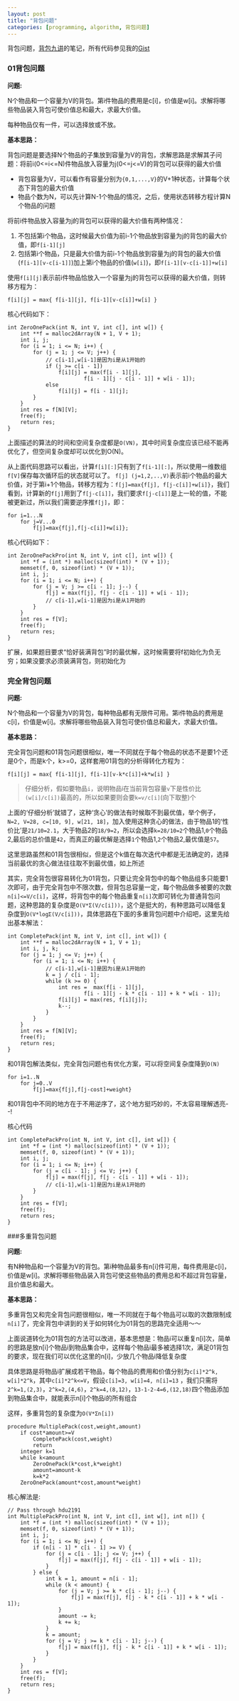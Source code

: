 ```yaml
---
layout: post
title: "背包问题"
categories: [programming, algorithm, 背包问题]
---
```


背包问题，[背包九讲](http://cuitianyi.com/Pack/P01.html)的笔记，所有代码参见我的[Gist](https://gist.github.com/wfwei/6342360)

### 01背包问题

**问题:**

N个物品和一个容量为V的背包。第i件物品的费用是c[i]，价值是w[i]。求解将哪些物品装入背包可使价值总和最大，求最大价值。

每种物品仅有一件，可以选择放或不放。

**基本思路：**

背包问题是要选择N个物品的子集放到容量为V的背包，求解思路是求解其子问题：将前i(0<=i<=N)件物品放入容量为j(0<=j<=V)的背包可以获得的最大价值

* 背包容量为V，可以看作有容量分别为`{0,1,...,V}`的V+1种状态，计算每个状态下背包的最大价值
* 物品个数为N，可以先计算N-1个物品的情况，之后，使用状态转移方程计算N个物品的问题

将前i件物品放入容量为j的背包可以获得的最大价值有两种情况：

1. 不包括第i个物品，这时候最大价值为前i-1个物品放到容量为j的背包的最大价值，即`f[i-1][j]`
2. 包括第i个物品，只是最大价值为前i-1个物品放到容量为j的背包的最大价值(`f[i-1][v-c[i-1]]`)加上第i个物品的价值(`w[i]`)，即`f[i-1][v-c[i-1]]+w[i]`

使用`f[i][j]`表示前i件物品恰放入一个容量为j的背包可以获得的最大价值，则转移方程为： 

` f[i][j] = max{ f[i-1][j], f[i-1][v-c[i]]+w[i] } `

核心代码如下：

    int ZeroOnePack(int N, int V, int c[], int w[]) {
		int **f = malloc2dArray(N + 1, V + 1);
		int i, j;
		for (i = 1; i <= N; i++) {
			for (j = 1; j <= V; j++) {
				// c[i-1],w[i-1]是因为i是从1开始的
				if (j >= c[i - 1])
					f[i][j] = max(f[i - 1][j],
							f[i - 1][j - c[i - 1]] + w[i - 1]);
				else
					f[i][j] = f[i - 1][j];
			}
		}
		int res = f[N][V];
		free(f);
		return res;
	}

上面描述的算法的时间和空间复杂度都是`O(VN)`，其中时间复杂度应该已经不能再优化了，但空间复杂度却可以优化到O(N)。

从上面代码思路可以看出，计算`f[i][:]`只有到了`f[i-1][:]`，所以使用一维数组`f[V]`保存每次循环后的状态就可以了。
`f[j] (j=1,2,..,V)`表示前i个物品的最大价值，对于第i+1个物品，转移方程为：`f[j]=max{f[j], f[j-c[i]]+w[i]}`，我们看到，计算新的`f[j]`用到了`f[j-c[i]]`，我们要求`f[j-c[i]]`是上一轮的值，不能被更新过，所以我们需要逆序推`f[j]`，即：

    for i=1...N
        for j=V...0
            f[j]=max{f[j],f[j-c[i]]+w[i]};

核心代码如下：

    int ZeroOnePackPro(int N, int V, int c[], int w[]) {
		int *f = (int *) malloc(sizeof(int) * (V + 1));
		memset(f, 0, sizeof(int) * (V + 1));
		int i, j;
		for (i = 1; i <= N; i++) {
			for (j = V; j >= c[i - 1]; j--) {
				f[j] = max(f[j], f[j - c[i - 1]] + w[i - 1]);
				// c[i-1],w[i-1]是因为i是从1开始的
			}
		}
		int res = f[V];
		free(f);
		return res;
	}

扩展，如果题目要求“恰好装满背包”时的最优解，这时候需要将f初始化为负无穷；如果没要求必须装满背包，则初始化为

### 完全背包问题

**问题:**

N个物品和一个容量为V的背包，每种物品都有无限件可用。第i件物品的费用是c[i]，价值是w[i]。求解将哪些物品装入背包可使价值总和最大，求最大价值。

**基本思路：**

完全背包问题和01背包问题很相似，唯一不同就在于每个物品的状态不是要1个还是0个，而是k个，k>=0，这样套用01背包的分析得转化方程为：

` f[i][j] = max{ f[i-1][j], f[i-1][v-k*c[i]]+k*w[i] } `

>仔细分析，假如要物品`i`，说明物品i在当前背包容量`v`下是性价比`(w[i]/c[i])`最高的，所以如果要则会要`k=v/c[i]`(向下取整)个

上面的‘仔细分析’就错了，这种‘贪心’的做法有时候取不到最优值，举个例子，`N=2, V=28, c=[10, 9], w[21, 18]`，加入使用这种贪心的做法，由于物品1的‘性价比’是`21/10=2.1`，大于物品2的`18/9=2`，所以会选择`k=28/10=2`个物品1,`0`个物品2,最后的总价值是`42`，而真正的最优解是选择`1`个物品1,`2`个物品2,最优值是`57`。

这里思路虽然和01背包很相似，但是这个k值在每次迭代中都是无法确定的，选择当前最优的贪心做法往往取不到最优值，如上所述

其实，完全背包很容易转化为01背包，只要让完全背包中的每个物品组多只能要1次即可，由于完全背包中不限次数，但背包总容量一定，每个物品做多被要的次数`n[i]<=V/c[i]`，这样，将背包中的每个物品重复`n[i]`次即可转化为普通背包问题，这种思路的复杂度是`O(V*Σ(V/c[i]))`，这个是挺大的，有种思路可以降低复杂度到`O(V*logΣ(V/c[i]))`，具体思路在下面的多重背包问题中介绍吧，这里先给出基本解法：

    int CompletePack(int N, int V, int c[], int w[]) {
		int **f = malloc2dArray(N + 1, V + 1);
		int i, j, k;
		for (j = 1; j <= V; j++) {
			for (i = 1; i <= N; i++) {
				// c[i-1],w[i-1]是因为i是从1开始的
				k = j / c[i - 1];
				while (k >= 0) {
					int res =  max(f[i - 1][j],
							f[i - 1][j - k * c[i - 1]] + k * w[i - 1]);
					f[i][j] = max(res, f[i][j]);
					k--;
				}
			}
		}
		int res = f[N][V];
		free(f);
		return res;
	}

和01背包解法类似，完全背包问题也有优化方案，可以将空间复杂度降到`O(N)`

    for i=1..N
        for j=0..V
            f[j]=max{f[j],f[j-cost]+weight}

和01背包中不同的地方在于不用逆序了，这个地方挺巧妙的，不太容易理解透亮--!

核心代码

    int CompletePackPro(int N, int V, int c[], int w[]) {
		int *f = (int *) malloc(sizeof(int) * (V + 1));
		memset(f, 0, sizeof(int) * (V + 1));
		int i, j;
		for (i = 1; i <= N; i++) {
			for (j = c[i - 1]; j <= V; j++) {
				f[j] = max(f[j], f[j - c[i - 1]] + w[i - 1]);
				// c[i-1],w[i-1]是因为i是从1开始的
			}
		}
		int res = f[V];
		free(f);
		return res;
	}

###多重背包问题

**问题:**

有N种物品和一个容量为V的背包。第i种物品最多有n[i]件可用，每件费用是c[i]，价值是w[i]。求解将哪些物品装入背包可使这些物品的费用总和不超过背包容量，且价值总和最大。

**基本思路：**

多重背包又和完全背包问题很相似，唯一不同就在于每个物品可以取的次数限制成`n[i]`了，完全背包中讲到的关于如何转化为01背包的思路完全适用～～

上面说道转化为01背包的方法可以改进，基本思想是：物品i可以重复n[i]次，简单的思路是放n[i]个物品i到物品集合中，这样每个物品i最多被选择1次，满足01背包的要求，现在我们可以优化这里的n[i]，少放几个物品i降低复杂度

具体思路是将物品i扩展成若干物品，每个物品的费用和价值分别为`c[i]*2^k, w[i]*2^k`，其中`c[i]*2^k<=V`，假设`c[i]=3, w[i]=4, n[i]=13` ，我们只需将`2^k=1,(2,3)`，`2^k=2,(4,6)`，`2^k=4,(8,12)`，`13-1-2-4=6,(12,18)`四个物品添加到物品集合中，就能表示n[i]个物品i的所有组合

这样，多重背包的复杂度为`O(V*Σn[i])`

    procedure MultiplePack(cost,weight,amount)
        if cost*amount>=V
            CompletePack(cost,weight)
            return
        integer k=1
        while k<amount
            ZeroOnePack(k*cost,k*weight)
            amount=amount-k
            k=k*2
        ZeroOnePack(amount*cost,amount*weight)

核心解法是:

    // Pass through hdu2191
	int MultiplePackPro(int N, int V, int c[], int w[], int n[]) {
		int *f = (int *) malloc(sizeof(int) * (V + 1));
		memset(f, 0, sizeof(int) * (V + 1));
		int i, j;
		for (i = 1; i <= N; i++) {
			if (n[i - 1] * c[i - 1] >= V) {
				for (j = c[i - 1]; j <= V; j++) {
					f[j] = max(f[j], f[j - c[i - 1]] + w[i - 1]);
				}
			} else {
				int k = 1, amount = n[i - 1];
				while (k < amount) {
					for (j = V; j >= k * c[i - 1]; j--) {
						f[j] = max(f[j], f[j - k * c[i - 1]] + k * w[i - 1]);
					}
					amount -= k;
					k += k;
				}
				k = amount;
				for (j = V; j >= k * c[i - 1]; j--) {
					f[j] = max(f[j], f[j - k * c[i - 1]] + k * w[i - 1]);
				}
			}
		}
		int res = f[V];
		free(f);
		return res;
	}
